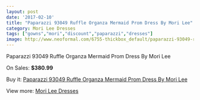 ```yaml
---
layout: post
date: '2017-02-10'
title: "Paparazzi 93049 Ruffle Organza Mermaid Prom Dress By Mori Lee"
category: Mori Lee Dresses
tags: ["gowns","mori","discount","paparazzi","dresses"]
image: http://www.neoformal.com/6755-thickbox_default/paparazzi-93049-ruffle-organza-mermaid-prom-dress-by-mori-lee.jpg
---
```

Paparazzi 93049 Ruffle Organza Mermaid Prom Dress By Mori Lee

On Sales: **$380.99**
<a href="https://www.neoformal.com/en/mori-lee-dresses/2438-paparazzi-93049-ruffle-organza-mermaid-prom-dress-by-mori-lee.html"><amp-img layout="responsive" width="600" height="600" src="//www.neoformal.com/6755-thickbox_default/paparazzi-93049-ruffle-organza-mermaid-prom-dress-by-mori-lee.jpg" alt="Paparazzi 93049 Ruffle Organza Mermaid Prom Dress By Mori Lee 0" /></a>
<a href="https://www.neoformal.com/en/mori-lee-dresses/2438-paparazzi-93049-ruffle-organza-mermaid-prom-dress-by-mori-lee.html"><amp-img layout="responsive" width="600" height="600" src="//www.neoformal.com/6758-thickbox_default/paparazzi-93049-ruffle-organza-mermaid-prom-dress-by-mori-lee.jpg" alt="Paparazzi 93049 Ruffle Organza Mermaid Prom Dress By Mori Lee 1" /></a>
<a href="https://www.neoformal.com/en/mori-lee-dresses/2438-paparazzi-93049-ruffle-organza-mermaid-prom-dress-by-mori-lee.html"><amp-img layout="responsive" width="600" height="600" src="//www.neoformal.com/6757-thickbox_default/paparazzi-93049-ruffle-organza-mermaid-prom-dress-by-mori-lee.jpg" alt="Paparazzi 93049 Ruffle Organza Mermaid Prom Dress By Mori Lee 2" /></a>
<a href="https://www.neoformal.com/en/mori-lee-dresses/2438-paparazzi-93049-ruffle-organza-mermaid-prom-dress-by-mori-lee.html"><amp-img layout="responsive" width="600" height="600" src="//www.neoformal.com/6756-thickbox_default/paparazzi-93049-ruffle-organza-mermaid-prom-dress-by-mori-lee.jpg" alt="Paparazzi 93049 Ruffle Organza Mermaid Prom Dress By Mori Lee 3" /></a>

Buy it: [Paparazzi 93049 Ruffle Organza Mermaid Prom Dress By Mori Lee](https://www.neoformal.com/en/mori-lee-dresses/2438-paparazzi-93049-ruffle-organza-mermaid-prom-dress-by-mori-lee.html "Paparazzi 93049 Ruffle Organza Mermaid Prom Dress By Mori Lee")

View more: [Mori Lee Dresses](https://www.neoformal.com/en/22-mori-lee-dresses "Mori Lee Dresses")